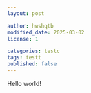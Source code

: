 ```yaml
---
layout: post

author: hwshqtb
modified_date: 2025-03-02
license: 1

categories: testc
tags: testt
published: false
---
```


Hello world!